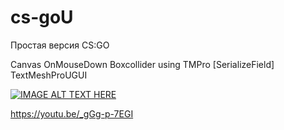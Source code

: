 # cs-goU
Простая версия CS:GO

Canvas
OnMouseDown
Boxcollider
using TMPro 
[SerializeField] TextMeshProUGUI


[![IMAGE ALT TEXT HERE](https://img.youtube.com/vi/_gGg-p-7EGI/0.jpg)](https://www.youtube.com/watch?v=_gGg-p-7EGI)

https://youtu.be/_gGg-p-7EGI

